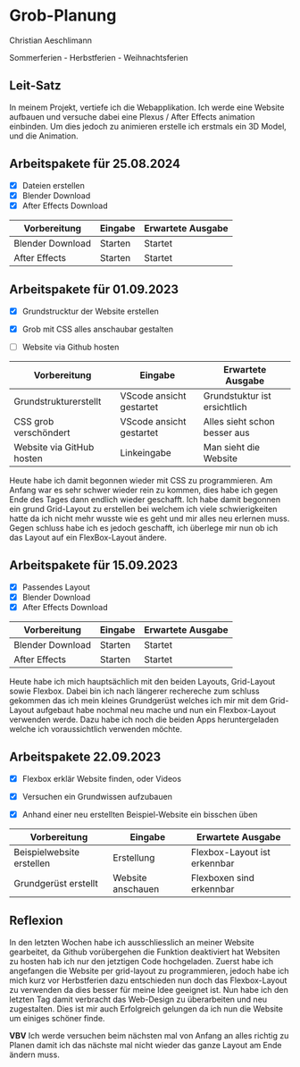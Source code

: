 # Grob-Planung

Christian Aeschlimann

Sommerferien - Herbstferien - Weihnachtsferien

## Leit-Satz

In meinem Projekt, vertiefe ich die Webapplikation. Ich werde eine Website aufbauen und versuche dabei eine Plexus / After Effects animation einbinden. Um dies jedoch zu animieren erstelle ich erstmals ein 3D Model, und die Animation.

## Arbeitspakete für 25.08.2024



- [x] Dateien erstellen
- [x] Blender Download
- [x] After Effects Download

| Vorbereitung             | Eingabe | Erwartete Ausgabe |
| ------------------------ | ------- | ----------------- |
| Blender Download | Starten  | Startet     |
| After Effects | Starten  | Startet     |



## Arbeitspakete für 01.09.2023


- [x] Grundstrucktur der Website erstellen
- [x] Grob mit CSS alles anschaubar gestalten
- [ ] Website via Github hosten


| Vorbereitung             | Eingabe | Erwartete Ausgabe |
| ------------------------ | ------- | ----------------- |
| Grundstrukturerstellt | VScode ansicht gestartet  |Grundstuktur ist ersichtlich  |
| CSS grob verschöndert | VScode ansicht gestartet  | Alles sieht schon besser aus    |
| Website via GitHub hosten | Linkeingabe | Man sieht die Website |

Heute habe ich damit begonnen wieder mit CSS zu programmieren. Am Anfang war es sehr schwer wieder rein zu kommen, dies habe ich gegen Ende des Tages dann endlich wieder geschafft. Ich habe damit begonnen ein grund Grid-Layout zu erstellen bei welchem ich viele schwierigkeiten hatte da ich nicht mehr wusste wie es geht und mir alles neu erlernen muss. Gegen schluss habe ich es jedoch geschafft, ich überlege mir nun ob ich das Layout auf ein FlexBox-Layout ändere.


## Arbeitspakete für 15.09.2023

- [x] Passendes Layout 
- [x] Blender Download
- [x] After Effects Download

| Vorbereitung             | Eingabe | Erwartete Ausgabe |
| ------------------------ | ------- | ----------------- |
| Blender Download | Starten  | Startet     |
| After Effects | Starten  | Startet     |


Heute habe ich mich hauptsächlich mit den beiden Layouts, Grid-Layout sowie Flexbox. Dabei bin ich nach längerer rechereche zum schluss gekommen das ich mein kleines Grundgerüst welches ich mir mit dem Grid-Layout aufgebaut habe nochmal neu mache und nun ein Flexbox-Layout verwenden werde. Dazu habe ich noch die beiden Apps heruntergeladen welche ich voraussichtlich verwenden möchte.


## Arbeitspakete 22.09.2023

- [x] Flexbox erklär Website finden, oder Videos
- [x] Versuchen ein Grundwissen aufzubauen
- [x] Anhand einer neu erstellten Beispiel-Website ein bisschen üben


| Vorbereitung             | Eingabe | Erwartete Ausgabe |
| ------------------------ | ------- | ----------------- |
| Beispielwebsite erstellen | Erstellung | Flexbox-Layout ist erkennbar |
| Grundgerüst erstellt | Website anschauen | Flexboxen sind erkennbar |


## Reflexion

In den letzten Wochen habe ich ausschliesslich an meiner Website gearbeitet, da Github vorübergehen die Funktion deaktiviert hat Websiten zu hosten hab ich nur den jetztigen Code hochgeladen. Zuerst habe ich angefangen die Website per grid-layout zu programmieren, jedoch habe ich mich kurz vor Herbstferien dazu entschieden nun doch das Flexbox-Layout zu verwenden da dies besser für meine Idee geeignet ist. Nun habe ich den letzten Tag damit verbracht das Web-Design zu überarbeiten und neu zugestalten. Dies ist mir auch Erfolgreich gelungen da ich nun die Website um einiges schöner finde. 

**VBV**
Ich werde versuchen beim nächsten mal von Anfang an alles richtig zu Planen damit ich das nächste mal nicht wieder das ganze Layout am Ende ändern muss.
